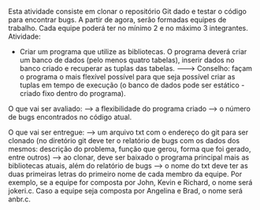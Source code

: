 Esta atividade consiste em clonar o repositório Git dado e testar o código para encontrar bugs.
A partir de agora, serão formadas equipes de trabalho. Cada equipe poderá ter no mínimo 2 e no máximo 3 integrantes.
Atividade:
- Criar um programa que utilize as bibliotecas. O programa deverá criar um banco de dados (pelo menos quatro tabelas), inserir dados no banco criado e recuperar as tuplas das tabelas.
---> Conselho: façam o programa o mais flexível possível para que seja possível criar as tuplas em tempo de execução (o banco de dados pode ser estático - criado fixo dentro do programa).

O que vai ser avaliado:
--> a flexibilidade do programa criado
--> o número de bugs encontrados no código atual.

O que vai ser entregue:
--> um arquivo txt com o endereço do git para ser clonado (no diretório git deve ter o relatório de bugs com os dados dos mesmos: descrição do problema, função que gerou, forma que foi gerado, entre outros)
--> ao clonar, deve ser baixado o programa principal mais as bibliotecas atuais, além do relatório de bugs
--> o nome do txt deve ter as duas primeiras letras do primeiro nome de cada membro da equipe. Por exemplo, se a equipe for composta por John, Kevin e Richard, o nome será jokeri.c. Caso a equipe seja composta por Angelina e Brad, o nome será anbr.c.